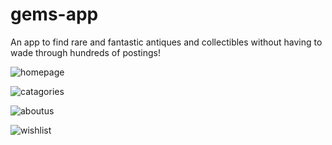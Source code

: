 # gems-app

An app to find rare and fantastic antiques and collectibles without having to wade through hundreds of postings!

![homepage](https://user-images.githubusercontent.com/30608422/39056836-f60a6d4e-4474-11e8-90f4-ff8748c97f9e.png)

![catagories](https://user-images.githubusercontent.com/30608422/39056839-f965d000-4474-11e8-968b-b8f72d453f5b.png)

![aboutus](https://user-images.githubusercontent.com/30608422/39056844-fbcfead8-4474-11e8-9d6a-55c3a2c6e930.png)

![wishlist](https://user-images.githubusercontent.com/30608422/39056846-fdd2d958-4474-11e8-87ef-b73339dee5a4.png)
